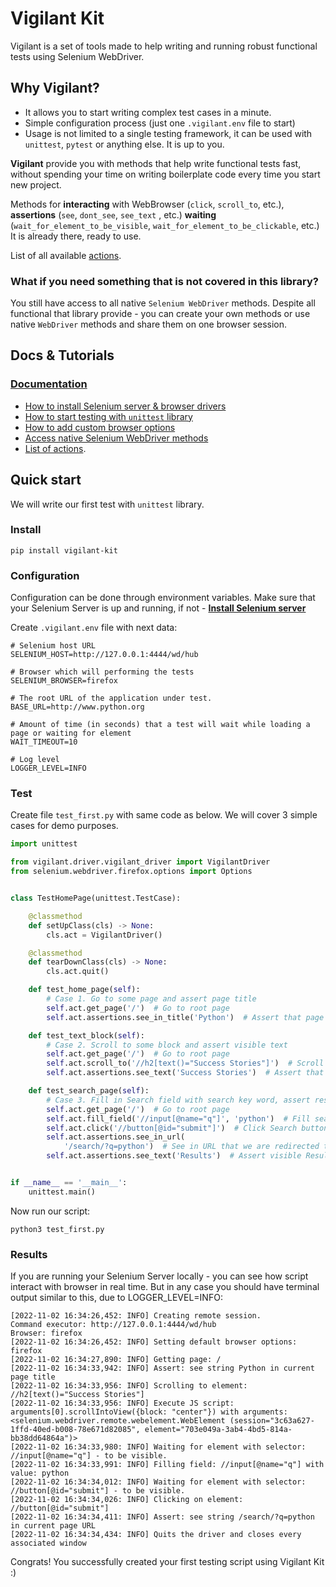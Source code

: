 # Vigilant Kit
Vigilant is a set of tools made to help writing and running robust functional tests using Selenium WebDriver. 



## Why Vigilant?
 - It allows you to start writing complex test cases in a minute.
 - Simple configuration process (just one `.vigilant.env` file to start)
 - Usage is not limited to a single testing framework, it can be used with `unittest`, `pytest` or anything else.
It is up to you.

**Vigilant** provide you with methods that help write functional tests fast, without spending your time on writing
boilerplate code every time you start new project.

Methods for **interacting** with WebBrowser (`click`, `scroll_to`,  etc.), **assertions** (`see`, `dont_see`, `see_text`
, etc.) **waiting** (`wait_for_element_to_be_visible`, `wait_for_element_to_be_clickable`, etc.)
It is already there, ready to use.

List of all available [actions](docs/actions.md).

### What if you need something that is not covered in this library?

You still have access to all native `Selenium WebDriver` methods. Despite all functional that library provide - 
you can create your own methods or use native `WebDriver` methods and share them on one browser session.

## Docs & Tutorials
### [Documentation](docs/index.md)
 - [How to install Selenium server & browser drivers](docs/selenium_install.md)
 - [How to start testing with `unittest` library](docs/vigilant_unittest.md) 
 - [How to add custom browser options](docs/browser_options.md)
 - [Access native Selenium WebDriver methods](docs/native_selenium.md)
 - [List of actions](docs/actions.md).

## Quick start
We will write our first test with `unittest` library.
### Install
```shell
pip install vigilant-kit
```

### Configuration
Configuration can be done through environment variables. Make sure that your Selenium Server is up and running, if not -
[**Install Selenium server**](docs/selenium_install.md)

Create `.vigilant.env` file with next data:
```shell
# Selenium host URL
SELENIUM_HOST=http://127.0.0.1:4444/wd/hub 

# Browser which will performing the tests
SELENIUM_BROWSER=firefox 

# The root URL of the application under test.
BASE_URL=http://www.python.org 

# Amount of time (in seconds) that a test will wait while loading a page or waiting for element
WAIT_TIMEOUT=10 

# Log level
LOGGER_LEVEL=INFO 
```

### Test
Create file `test_first.py` with same code as below. We will cover 3 simple cases for demo purposes.
```python
import unittest

from vigilant.driver.vigilant_driver import VigilantDriver
from selenium.webdriver.firefox.options import Options


class TestHomePage(unittest.TestCase):

    @classmethod
    def setUpClass(cls) -> None:
        cls.act = VigilantDriver()

    @classmethod
    def tearDownClass(cls) -> None:
        cls.act.quit()

    def test_home_page(self):
        # Case 1. Go to some page and assert page title
        self.act.get_page('/')  # Go to root page
        self.act.assertions.see_in_title('Python')  # Assert that page title contains 'Python' string

    def test_text_block(self):
        # Case 2. Scroll to some block and assert visible text
        self.act.get_page('/')  # Go to root page
        self.act.scroll_to('//h2[text()="Success Stories"]')  # Scroll to Success Stories block
        self.act.assertions.see_text('Success Stories')  # Assert that Success Stories string is visible

    def test_search_page(self):
        # Case 3. Fill in Search field with search key word, assert result in search result page.
        self.act.get_page('/')  # Go to root page
        self.act.fill_field('//input[@name="q"]', 'python')  # Fill search field
        self.act.click('//button[@id="submit"]')  # Click Search button
        self.act.assertions.see_in_url(
            '/search/?q=python')  # See in URL that we are redirected to search result page
        self.act.assertions.see_text('Results')  # Assert visible Results text


if __name__ == '__main__':
    unittest.main()


```
Now run our script:
```shell
python3 test_first.py
```
### Results
If you are running your Selenium Server locally - you can see how script interact with browser in real time. But in any
case you should have terminal output similar to this, due to LOGGER_LEVEL=INFO:
```shell
[2022-11-02 16:34:26,452: INFO] Creating remote session.
Command executor: http://127.0.0.1:4444/wd/hub
Browser: firefox
[2022-11-02 16:34:26,452: INFO] Setting default browser options: firefox
[2022-11-02 16:34:27,890: INFO] Getting page: /
[2022-11-02 16:34:33,942: INFO] Assert: see string Python in current page title
[2022-11-02 16:34:33,956: INFO] Scrolling to element: //h2[text()="Success Stories"]
[2022-11-02 16:34:33,956: INFO] Execute JS script: arguments[0].scrollIntoView({block: "center"}) with arguments: <selenium.webdriver.remote.webelement.WebElement (session="3c63a627-1ffd-40ed-b008-78e671d82085", element="703e049a-3ab4-4bd5-814a-bb38dd64864a")>
[2022-11-02 16:34:33,980: INFO] Waiting for element with selector: //input[@name="q"] - to be visible.
[2022-11-02 16:34:33,991: INFO] Filling field: //input[@name="q"] with value: python
[2022-11-02 16:34:34,012: INFO] Waiting for element with selector: //button[@id="submit"] - to be visible.
[2022-11-02 16:34:34,026: INFO] Clicking on element: //button[@id="submit"]
[2022-11-02 16:34:34,411: INFO] Assert: see string /search/?q=python in current page URL
[2022-11-02 16:34:34,434: INFO] Quits the driver and closes every associated window

```
Congrats! You successfully created your first testing script using Vigilant Kit :)
